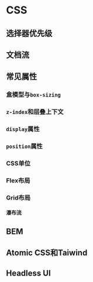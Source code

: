 # CSS

## 选择器优先级

## 文档流

## 常见属性

### 盒模型与`box-sizing`

### `z-index`和层叠上下文

### `display`属性

### `position`属性

### CSS单位

### Flex布局

### Grid布局

#### 瀑布流

## BEM

## Atomic CSS和Taiwind

## Headless UI

